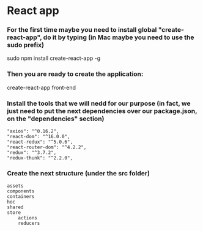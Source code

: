 # React app

### For the first time maybe you need to install global "create-react-app", do it by typing (in Mac maybe you need to use the sudo prefix)

sudo npm install create-react-app -g

### Then you are ready to create the application:

create-react-app front-end

### Install the tools that we will nedd for our purpose (in fact, we just need to put the next dependencies over our package.json, on the "dependencies" section)

    "axios": "^0.16.2",
    "react-dom": "^16.0.0",
    "react-redux": "^5.0.6",
    "react-router-dom": "^4.2.2",
    "redux": "^3.7.2",
    "redux-thunk": "^2.2.0",

### Create the next structure (under the src folder)

    assets
    components
    containers
    hoc
    shared
    store
        actions
        reducers
    
